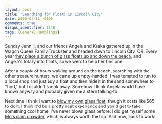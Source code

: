 ```yaml
---
layout: post
title: "Searching for Floats in Lincoln City"
date: 2008-02-11 -0800
comments: true
disqus_identifier: 1348
tags: [General Ramblings]
---
```

Sunday Jenn, I, and our friends Angela and Keaka gathered up in the
[Wagon Queen Family Truckster](http://www.imdb.com/title/tt0085995/) and
headed down to [Lincoln City, OR](http://www.oregoncoast.org/home.php).
Every year [they place a bunch of glass floats up and down the
beach](http://www.oregoncoast.org/pages/glass-floats.php), and Angela's
totally into floats, so we went to help her find one.

After a couple of hours walking around on the beach, searching with the
other treasure hunters, we came up empty-handed. I was tempted to run to
a local shop and just buy a float and then hide it in the sand somewhere
to "find," but I couldn't sneak away. Somehow I think Angela would have
known anyway and probably given me a stern talking-to.

Next time I think I want to [blow my own glass
float](http://www.oregoncoast.org/foundry/), though it costs like $65
to do it. I think it'd be a pretty neat experience and you'd get to take
something cool home. I've never blown glass before. I did get myself
some [Mo's clam chowder](http://www.moschowder.com), which is always
worth the trip. And now, back to work!

